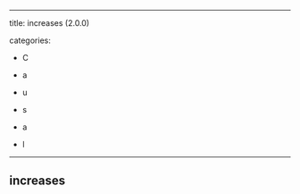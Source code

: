 
---
title: increases (2.0.0)


categories:

- C

- a

- u

- s

- a

- l

---
<!-- COMPUTER GENERATED PAGE!!! DO NOT EDIT DIRECTLY  -->
<!--    must be changed in scripts/templates.py which is processed by scripts/update_refs.py -->

## increases
